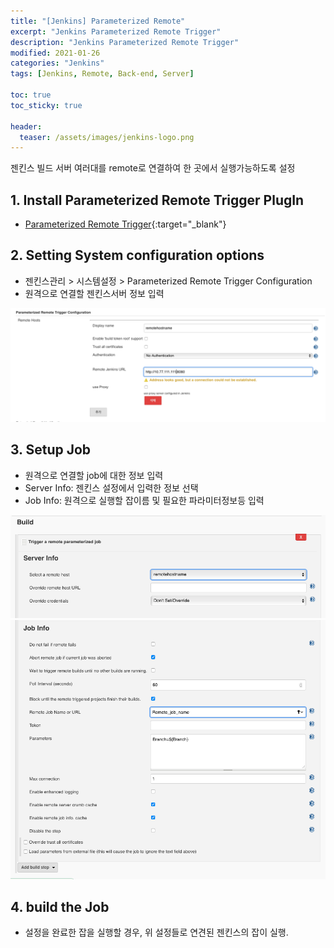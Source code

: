 ```yaml
---
title: "[Jenkins] Parameterized Remote"
excerpt: "Jenkins Parameterized Remote Trigger"
description: "Jenkins Parameterized Remote Trigger"
modified: 2021-01-26
categories: "Jenkins"
tags: [Jenkins, Remote, Back-end, Server]

toc: true
toc_sticky: true

header:
  teaser: /assets/images/jenkins-logo.png
---
```


젠킨스 빌드 서버 여러대를 remote로 연결하여 한 곳에서 실행가능하도록 설정

## 1. Install Parameterized Remote Trigger PlugIn
- [Parameterized Remote Trigger](https://plugins.jenkins.io/Parameterized-Remote-Trigger/){:target="_blank"}

## 2. Setting System configuration options
- 젠킨스관리 > 시스템설정 > Parameterized Remote Trigger Configuration
- 원격으로 연결할 젠킨스서버 정보 입력

![setting_config](/assets/images/post/jenkins/remote_setting.png)

## 3. Setup Job
- 원격으로 연결할 job에 대한 정보 입력
- Server Info: 젠킨스 설정에서 입력한 정보 선택
- Job Info: 원격으로 실행할 잡이름 및 필요한 파라미터정보등 입력

![setup_job_1](/assets/images/post/jenkins/setup_job1.png)
![setup_job_2](/assets/images/post/jenkins/setup_job2.png)

## 4. build the Job
- 설정을 완료한 잡을 실행할 경우, 위 설정들로 연견된 젠킨스의 잡이 실행.
